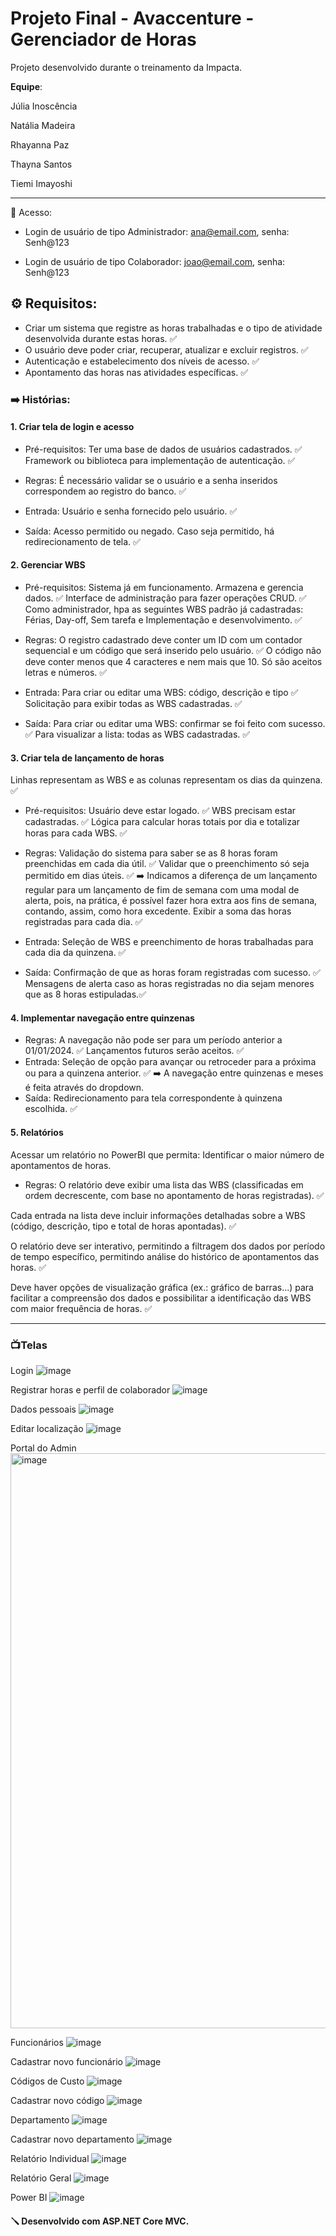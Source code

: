 <h1> Projeto Final - Avaccenture - Gerenciador de Horas</h1>

Projeto desenvolvido durante o treinamento da Impacta.

**Equipe**: 

Júlia Inoscência

Natália Madeira

Rhayanna Paz

Thayna Santos

Tiemi Imayoshi
<hr />


📌 Acesso:

* Login de usuário de tipo Administrador: ana@email.com, senha: Senh@123

* Login de usuário de tipo Colaborador: joao@email.com, senha: Senh@123


<h2>⚙️ Requisitos:</h3>

- Criar um sistema que registre as horas trabalhadas e o tipo de atividade desenvolvida durante estas horas. ✅
- O usuário deve poder criar, recuperar, atualizar e excluir registros. ✅
- Autenticação e estabelecimento dos níveis de acesso. ✅
- Apontamento das horas nas atividades específicas. ✅
  
<h3>➡️ Histórias:</h3>
 <h4>1. Criar tela de login e acesso</h4> 
 
- Pré-requisitos:
Ter uma base de dados de usuários cadastrados. ✅
Framework ou biblioteca para implementação de autenticação. ✅

- Regras:
É necessário validar se o usuário e a senha inseridos correspondem ao registro do banco. ✅
- Entrada:
Usuário e senha fornecido pelo usuário. ✅
- Saída:
Acesso permitido ou negado. Caso seja permitido, há redirecionamento de tela. ✅

<h4>2. Gerenciar WBS</h4>

- Pré-requisitos:
Sistema já em funcionamento. Armazena e gerencia dados. ✅
Interface de administração para fazer operações CRUD. ✅
Como administrador, hpa as seguintes WBS padrão já cadastradas: Férias, Day-off, Sem tarefa e Implementação e desenvolvimento. ✅

- Regras:
O registro cadastrado deve conter um ID com um contador sequencial e um código que será inserido pelo usuário. ✅
O código não deve conter menos que 4 caracteres e nem mais que 10. Só são aceitos letras e números. ✅
- Entrada:
Para criar ou editar uma WBS: código, descrição e tipo ✅
Solicitação para exibir todas as WBS cadastradas. ✅
- Saída:
Para criar ou editar uma WBS: confirmar se foi feito com sucesso. ✅
Para visualizar a lista: todas as WBS cadastradas. ✅

<h4>3. Criar tela de lançamento de horas</h4>
Linhas representam as WBS e as colunas representam os dias da quinzena. ✅

- Pré-requisitos:
Usuário deve estar logado. ✅
WBS precisam estar cadastradas. ✅
Lógica para calcular horas totais por dia e totalizar horas para cada WBS. ✅

- Regras:
Validação do sistema para saber se as 8 horas foram preenchidas em cada dia útil. ✅
Validar que o preenchimento só seja permitido em dias úteis. ✅ ➡️ Indicamos a diferença de um lançamento regular para um lançamento de fim de semana com uma modal de alerta, pois, na prática, é possível fazer hora extra aos fins de semana, contando, assim, como hora excedente. 
Exibir a soma das horas registradas para cada dia. ✅
- Entrada:
Seleção de WBS e preenchimento de horas trabalhadas para cada dia da quinzena. ✅
- Saída: 
Confirmação de que as horas foram registradas com sucesso. ✅
Mensagens de alerta caso as horas registradas no dia sejam menores que as 8 horas estipuladas.✅

<h4>4. Implementar navegação entre quinzenas</h4>

- Regras:
A navegação não pode ser para um período anterior a 01/01/2024. ✅
Lançamentos futuros serão aceitos. ✅
- Entrada:
Seleção de opção para avançar ou retroceder para a próxima ou para a quinzena anterior. ✅ ➡️ A navegação entre quinzenas e meses é feita através do dropdown.
- Saída:
Redirecionamento para tela correspondente à quinzena escolhida. ✅

<h4>5. Relatórios</h4>
Acessar um relatório no PowerBI que permita: 
Identificar o maior número de apontamentos de horas.

- Regras:
O relatório deve exibir uma lista das WBS (classificadas em ordem decrescente, com base no apontamento de horas registradas). ✅

Cada entrada na lista deve incluir informações detalhadas sobre a WBS (código, descrição, tipo e total de horas apontadas). ✅

O relatório deve ser interativo, permitindo a filtragem dos dados por período de tempo específico, permitindo análise do histórico de apontamentos das horas. ✅

Deve haver opções de visualização gráfica (ex.: gráfico de barras...) para facilitar a compreensão dos dados e possibilitar a identificação das WBS com maior frequência de horas. ✅

<hr />

<h3>📺Telas </h3>

Login
![image](https://github.com/tainasays/ProjetoFinal_v3/assets/102188509/dbb82394-539f-4277-9cb0-4e4094b08e03)

Registrar horas e perfil de colaborador
![image](https://github.com/tainasays/ProjetoFinal_v3/assets/102188509/cc6e1f77-97d7-44e8-97e7-7d5a4659eb93)

Dados pessoais
![image](https://github.com/tainasays/ProjetoFinal_v3/assets/102188509/708fa11b-99e9-46e9-8757-48572013619c)

Editar localização
![image](https://github.com/tainasays/ProjetoFinal_v3/assets/102188509/03ce22dd-8015-4e86-80b2-9e4c720eb063)


Portal do Admin
<img width="920" alt="image" src="https://github.com/tainasays/ProjetoFinal_v3/assets/102188509/2c9454ee-875b-4d88-80c9-deb8158fe5ad">

Funcionários
![image](https://github.com/tainasays/ProjetoFinal_v3/assets/102188509/19c47546-cf8a-416a-83df-e179f8b193d4)

Cadastrar novo funcionário
![image](https://github.com/tainasays/ProjetoFinal_v3/assets/102188509/e1d3e3a3-e4d7-4892-98a5-1275d8b59ee6)

Códigos de Custo
![image](https://github.com/tainasays/ProjetoFinal_v3/assets/102188509/ae930b19-22e0-4f40-983b-0436c98128d8)

Cadastrar novo código
![image](https://github.com/tainasays/ProjetoFinal_v3/assets/102188509/ef464d52-ad04-4208-9aa0-9575883e43e6)

Departamento
![image](https://github.com/tainasays/ProjetoFinal_v3/assets/102188509/ed0040a9-0c93-4b7f-a17f-82e85c6cbbe3)

Cadastrar novo departamento
![image](https://github.com/tainasays/ProjetoFinal_v3/assets/102188509/34694f98-6fe7-443e-98a4-781e1897e0ba)

Relatório Individual
![image](https://github.com/tainasays/ProjetoFinal_v3/assets/102188509/3aa58ce9-b8f5-4a21-99cb-8e37b84efc6a)

Relatório Geral
![image](https://github.com/tainasays/ProjetoFinal_v3/assets/102188509/c75aae0c-ab21-4ce3-bb85-52abbc1cb066)

Power BI
![image](https://github.com/tainasays/ProjetoFinal_v3/assets/102188509/be502866-4296-4749-8619-68b29a8dd230)


<h4>🪛 Desenvolvido com ASP.NET Core MVC.</h4>
